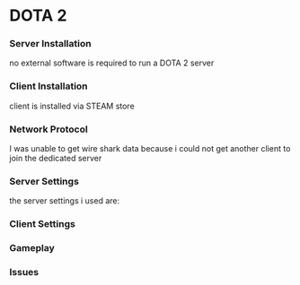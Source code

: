 # DOTA 2
### Server Installation  
no external software is required to run a DOTA 2 server
### Client Installation  
client is installed via STEAM store
### Network Protocol  
I was unable to get wire shark data because i could not get another client to join the dedicated server
### Server Settings  
the server settings i used are:

### Client Settings  
### Gameplay    
### Issues 
